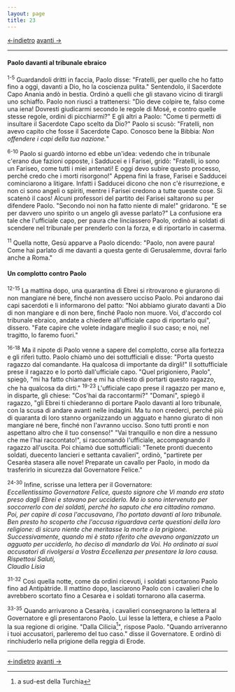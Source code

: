 ```yaml
---
layout: page
title: 23
---
```



[<-indietro](st22.html) [avanti ->](st24.html)

--------------------------------

#### Paolo davanti al tribunale ebraico

<sup>1-5</sup> Guardandoli dritti in faccia, Paolo disse: "Fratelli, per
quello che ho fatto fino a oggi, davanti a Dio, ho la coscienza pulita."
Sentendolo, il Sacerdote Capo Ananìa andò in bestia. Ordinò a quelli che
gli stavano vicino di tirargli uno schiaffo. Paolo non riuscì a
trattenersi: "Dio deve colpire te, falso come una iena! Dovresti
giudicarmi secondo le regole di Mosé, e contro quelle stesse regole,
ordini di picchiarmi?" E gli altri a Paolo: "Come ti permetti di
insultare il Sacerdote Capo scelto da Dio?" Paolo si scusò: "Fratelli,
non avevo capito che fosse il Sacerdote Capo. Conosco bene la Bibbia:
*Non offendere i capi della tua nazione.*"

<sup>6-10</sup> Paolo si guardò intorno ed ebbe un'idea: vedendo che in
tribunale c'erano due fazioni opposte, i Sadducei e i Farisei, gridò:
"Fratelli, io sono un Fariseo, come tutti i miei antenati! E oggi devo
subire questo processo, perché credo che i morti risorgono!" Appena finì
la frase, Farisei e Sadducei cominciarono a litigare. Infatti i Sadducei
dicono che non c'è risurrezione, e non ci sono angeli o spiriti, mentre
i Farisei credono a tutte queste cose. Si scatenò il caos! Alcuni
professori del partito dei Farisei saltarono su per difendere Paolo.
"Secondo noi non ha fatto niente di male!" gridarono. "E se per davvero
uno spirito o un angelo gli avesse parlato?" La confusione era tale che
l'ufficiale capo, per paura che linciassero Paolo, ordinò ai soldati di
scendere nel tribunale per prenderlo con la forza, e di riportarlo in
caserma.

<sup>11</sup> Quella notte, Gesù apparve a Paolo dicendo: "Paolo, non
avere paura! Come hai parlato di me davanti a questa gente di
Gerusalemme, dovrai farlo anche a Roma."

#### Un complotto contro Paolo

<sup>12-15</sup> La mattina dopo, una quarantina di Ebrei si ritrovarono
e giurarono di non mangiare né bere, finché non avessero ucciso Paolo.
Poi andarono dai capi sacerdoti e li informarono del patto: "Noi abbiamo
giurato davanti a Dio di non mangiare e di non bere, finché Paolo non
muore. Voi, d'accordo col tribunale ebraico, andate a chiedere
all'ufficiale capo di riportarlo qui", dissero. "Fate capire che volete
indagare meglio il suo caso; e noi, nel tragitto, lo faremo fuori."

<sup>16-18</sup> Ma il nipote di Paolo venne a sapere del complotto,
corse alla fortezza e gli riferì tutto. Paolo chiamò uno dei
sottufficiali e disse: "Porta questo ragazzo dal comandante. Ha qualcosa
di importante da dirgli!" Il sottufficiale prese il ragazzo e lo portò
dall'ufficiale capo. "Quel prigioniero, Paolo", spiegò, "mi ha fatto
chiamare e mi ha chiesto di portarti questo ragazzo, che ha qualcosa da
dirti." <sup>19-23</sup> L'ufficiale capo prese il ragazzo per mano e,
in disparte, gli chiese: "Cos'hai da raccontarmi?" "Domani", spiegò il
ragazzo, "gli Ebrei ti chiederanno di portare Paolo davanti al loro
tribunale, con la scusa di andare avanti nelle indagini. Ma tu non
crederci, perché più di quaranta di loro stanno organizzando un agguato
e hanno giurato di non mangiare né bere, finché non l'avranno ucciso.
Sono tutti pronti e non aspettano altro che il tuo consenso!" "Vai
tranquillo e non dire a nessuno che me l'hai raccontato!", si raccomandò
l'ufficiale, accompagnando il ragazzo all'uscita. Poi chiamò due
sottufficiali: "Tenete pronti duecento soldati, duecento lancieri e
settanta cavalieri", ordinò, "partirete per Cesarèa stasera alle nove!
Preparate un cavallo per Paolo, in modo da trasferirlo in sicurezza dal
Governatore Felice."

<sup>24-30</sup> Infine, scrisse una lettera per il Governatore:  
*Eccellentissimo Governatore Felice,
questo signore che Vi mando era stato preso dagli Ebrei e stavano per
ucciderlo. Ma io sono intervenuto per soccorrerlo con dei soldati,
perché ho saputo che era cittadino romano. Poi, per capire di cosa
l'accusavano, l'ho portato davanti al loro tribunale.  
Ben presto ho scoperto che l'accusa riguardava certe questioni della
loro religione: di sicuro niente che meritasse la morte o la prigione.
Successivamente, quando mi è stato riferito che avevano organizzato un
agguato per ucciderlo, ho deciso di mandarlo da Voi. Ho ordinato ai suoi
accusatori di rivolgersi a Vostra Eccellenza per presentare la loro
causa.  
Rispettosi Saluti,  
Claudio Lisia*

<sup>31-32</sup> Così quella notte, come da ordini ricevuti, i soldati
scortarono Paolo fino ad Antipàtride. Il mattino dopo, lasciarono Paolo
con i cavalieri che lo avrebbero scortato fino a Cesarèa e i soldati
tornarono alla caserma.

<sup>33-35</sup> Quando arrivarono a Cesarèa, i cavalieri consegnarono
la lettera al Governatore e gli presentarono Paolo. Lui lesse la
lettera, e chiese a Paolo la sua regione di origine. "Dalla
Cilicia[^1]", rispose Paolo. "Quando arriveranno i tuoi accusatori,
parleremo del tuo caso." disse il Governatore. E ordinò di rinchiuderlo
nella prigione della reggia di Erode.

[^1]: a sud-est della Turchia


--------------------------------

[<-indietro](st22.html) [avanti ->](st24.html)
